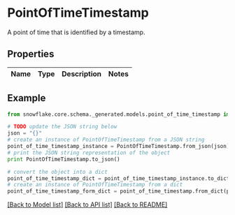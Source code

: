 # PointOfTimeTimestamp

A point of time that is identified by a timestamp.

## Properties
Name | Type | Description | Notes
------------ | ------------- | ------------- | -------------

## Example

```python
from snowflake.core.schema._generated.models.point_of_time_timestamp import PointOfTimeTimestamp

# TODO update the JSON string below
json = "{}"
# create an instance of PointOfTimeTimestamp from a JSON string
point_of_time_timestamp_instance = PointOfTimeTimestamp.from_json(json)
# print the JSON string representation of the object
print PointOfTimeTimestamp.to_json()

# convert the object into a dict
point_of_time_timestamp_dict = point_of_time_timestamp_instance.to_dict()
# create an instance of PointOfTimeTimestamp from a dict
point_of_time_timestamp_form_dict = point_of_time_timestamp.from_dict(point_of_time_timestamp_dict)
```
[[Back to Model list]](../README.md#documentation-for-models) [[Back to API list]](../README.md#documentation-for-api-endpoints) [[Back to README]](../README.md)



